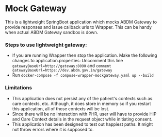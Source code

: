 # Mock Gateway

This is a lightweight SpringBoot application which mocks ABDM Gateway to provide responses and issue callback urls to Wrapper. This can be handy when actual ABDM Gateway sandbox is down.

### Steps to use lightweight gateway:
- If you are running Wrapper then stop the application. Make the following changes to application.properties:
Uncomment this line `gatewayBaseUrl=http://gateway:8090` and `comment gatewayBaseUrl=https://dev.abdm.gov.in/gateway`
- Run `docker-compose -f compose-wrapper-mockgateway.yaml up --build`

### Limitations
- This application does not persist any of the patient's contexts such as care contexts, etc. Although, it does store in memory so if you restart this application, all of those contexts will be lost.
- Since there will be no interaction with PHR, user will have to provide HIP and Care Context details in the request object while initiating consent.
- This application has been designed to test out happiest paths. It might not throw errors where it is supposed to.
